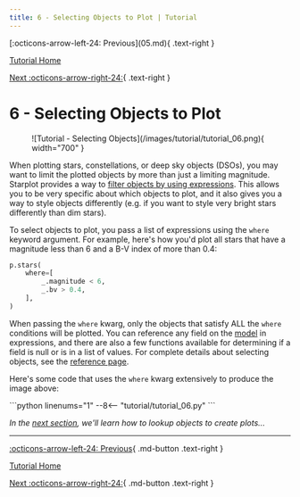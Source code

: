 ```yaml
---
title: 6 - Selecting Objects to Plot | Tutorial 
---
```


<div class="flex-space-between tutorial-top-nav" markdown>
  [:octicons-arrow-left-24: Previous](05.md){ .text-right }

  [Tutorial Home](/tutorial)

  [Next :octicons-arrow-right-24:](07.md){ .text-right }
  <br/>
</div>

# 6 - Selecting Objects to Plot

<figure markdown="span">
  ![Tutorial - Selecting Objects](/images/tutorial/tutorial_06.png){ width="700" }
</figure>

When plotting stars, constellations, or deep sky objects (DSOs), you may want to limit the plotted objects by more than just a limiting magnitude. Starplot provides a way to [filter objects by using expressions](/reference-selecting-objects/). This allows you to be very specific about which objects to plot, and it also gives you a way to style objects differently (e.g. if you want to style very bright stars differently than dim stars).

To select objects to plot, you pass a list of expressions using the `where` keyword argument. For example, here's how you'd plot all stars that have a magnitude less than 6 and a B-V index of more than 0.4:

```python
p.stars(
    where=[
        _.magnitude < 6,
        _.bv > 0.4,
    ],
)
```
When passing the `where` kwarg, only the objects that satisfy ALL the `where` conditions will be plotted. You can reference any field on the [model](/reference-models/) in expressions, and there are also a few functions available for determining if a field is null or is in a list of values. For complete details about selecting objects, see the [reference page](/reference-selecting-objects/).

Here's some code that uses the `where` kwarg extensively to produce the image above:
<div class="tutorial" markdown>
```python linenums="1"
--8<-- "tutorial/tutorial_06.py"
```
</div>

*In the [next section](07.md), we'll learn how to lookup objects to create plots...*

---
<div class="flex-space-between" markdown>

[:octicons-arrow-left-24: Previous](05.md){ .md-button .text-right }

[Tutorial Home](/tutorial)

[Next :octicons-arrow-right-24:](07.md){ .md-button .text-right }

</div>
